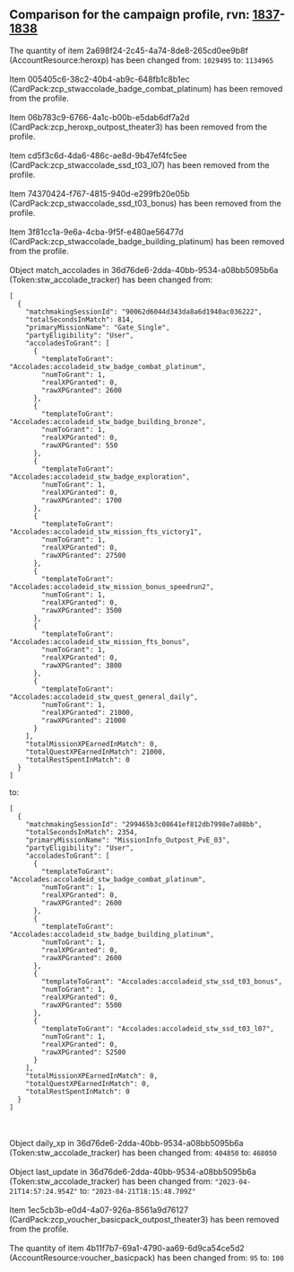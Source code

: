 ## Comparison for the campaign profile, rvn: [1837](https://github.com/PRO100KatYT/FortniteProfileRevisions/tree/main/profiles/campaign/1837%20campaign.json)-[1838](https://github.com/PRO100KatYT/FortniteProfileRevisions/tree/main/profiles/campaign/1838%20campaign.json)

The quantity of item 2a698f24-2c45-4a74-8de8-265cd0ee9b8f (AccountResource:heroxp) has been changed from: `1029495` to: `1134965`
<br><br>
Item 005405c6-38c2-40b4-ab9c-648fb1c8b1ec (CardPack:zcp_stwaccolade_badge_combat_platinum) has been removed from the profile.
<br><br>
Item 06b783c9-6766-4a1c-b00b-e5dab6df7a2d (CardPack:zcp_heroxp_outpost_theater3) has been removed from the profile.
<br><br>
Item cd5f3c6d-4da6-486c-ae8d-9b47ef4fc5ee (CardPack:zcp_stwaccolade_ssd_t03_l07) has been removed from the profile.
<br><br>
Item 74370424-f767-4815-940d-e299fb20e05b (CardPack:zcp_stwaccolade_ssd_t03_bonus) has been removed from the profile.
<br><br>
Item 3f81cc1a-9e6a-4cba-9f5f-e480ae56477d (CardPack:zcp_stwaccolade_badge_building_platinum) has been removed from the profile.
<br><br>
Object match_accolades in 36d76de6-2dda-40bb-9534-a08bb5095b6a (Token:stw_accolade_tracker) has been changed from:

```
[
  {
    "matchmakingSessionId": "90062d6044d343da8a6d1940ac036222",
    "totalSecondsInMatch": 814,
    "primaryMissionName": "Gate_Single",
    "partyEligibility": "User",
    "accoladesToGrant": [
      {
        "templateToGrant": "Accolades:accoladeid_stw_badge_combat_platinum",
        "numToGrant": 1,
        "realXPGranted": 0,
        "rawXPGranted": 2600
      },
      {
        "templateToGrant": "Accolades:accoladeid_stw_badge_building_bronze",
        "numToGrant": 1,
        "realXPGranted": 0,
        "rawXPGranted": 550
      },
      {
        "templateToGrant": "Accolades:accoladeid_stw_badge_exploration",
        "numToGrant": 1,
        "realXPGranted": 0,
        "rawXPGranted": 1700
      },
      {
        "templateToGrant": "Accolades:accoladeid_stw_mission_fts_victory1",
        "numToGrant": 1,
        "realXPGranted": 0,
        "rawXPGranted": 27500
      },
      {
        "templateToGrant": "Accolades:accoladeid_stw_mission_bonus_speedrun2",
        "numToGrant": 1,
        "realXPGranted": 0,
        "rawXPGranted": 3500
      },
      {
        "templateToGrant": "Accolades:accoladeid_stw_mission_fts_bonus",
        "numToGrant": 1,
        "realXPGranted": 0,
        "rawXPGranted": 3800
      },
      {
        "templateToGrant": "Accolades:accoladeid_stw_quest_general_daily",
        "numToGrant": 1,
        "realXPGranted": 21000,
        "rawXPGranted": 21000
      }
    ],
    "totalMissionXPEarnedInMatch": 0,
    "totalQuestXPEarnedInMatch": 21000,
    "totalRestSpentInMatch": 0
  }
]
```

to:

```
[
  {
    "matchmakingSessionId": "299465b3c08641ef812db7998e7a08bb",
    "totalSecondsInMatch": 2354,
    "primaryMissionName": "MissionInfo_Outpost_PvE_03",
    "partyEligibility": "User",
    "accoladesToGrant": [
      {
        "templateToGrant": "Accolades:accoladeid_stw_badge_combat_platinum",
        "numToGrant": 1,
        "realXPGranted": 0,
        "rawXPGranted": 2600
      },
      {
        "templateToGrant": "Accolades:accoladeid_stw_badge_building_platinum",
        "numToGrant": 1,
        "realXPGranted": 0,
        "rawXPGranted": 2600
      },
      {
        "templateToGrant": "Accolades:accoladeid_stw_ssd_t03_bonus",
        "numToGrant": 1,
        "realXPGranted": 0,
        "rawXPGranted": 5500
      },
      {
        "templateToGrant": "Accolades:accoladeid_stw_ssd_t03_l07",
        "numToGrant": 1,
        "realXPGranted": 0,
        "rawXPGranted": 52500
      }
    ],
    "totalMissionXPEarnedInMatch": 0,
    "totalQuestXPEarnedInMatch": 0,
    "totalRestSpentInMatch": 0
  }
]
```

<br><br>
Object daily_xp in 36d76de6-2dda-40bb-9534-a08bb5095b6a (Token:stw_accolade_tracker) has been changed from: `404850` to: `468050`
<br><br>
Object last_update in 36d76de6-2dda-40bb-9534-a08bb5095b6a (Token:stw_accolade_tracker) has been changed from: `"2023-04-21T14:57:24.954Z"` to: `"2023-04-21T18:15:48.709Z"`
<br><br>
Item 1ec5cb3b-e0d4-4a07-926a-8561a9d76127 (CardPack:zcp_voucher_basicpack_outpost_theater3) has been removed from the profile.
<br><br>
The quantity of item 4b11f7b7-69a1-4790-aa69-6d9ca54ce5d2 (AccountResource:voucher_basicpack) has been changed from: `95` to: `100`
<br><br>

